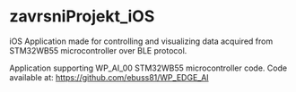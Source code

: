 # zavrsniProjekt_iOS
 iOS Application made for controlling and visualizing data acquired from STM32WB55 microcontroller over BLE protocol.


Application supporting WP_AI_00 STM32WB55 microcontroller code.
Code available at:  https://github.com/ebuss81/WP_EDGE_AI
